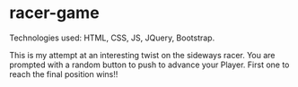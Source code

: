 # racer-game
Technologies used: HTML, CSS, JS, JQuery, Bootstrap.

This is my attempt at an interesting twist on the sideways racer. You are prompted with a random button to push to advance your Player. First one to reach the final position wins!!
